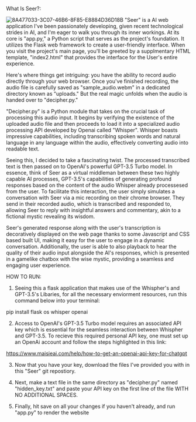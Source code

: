 
What Is Seer?:

![8A477033-3C07-46B6-8F85-E8884D36D18B](https://github.com/issamohamed/Seer/assets/48192737/526cd89d-b8bb-4a03-af41-a07d37d00845)
 "Seer" is a AI web application I've been passionately developing, given recent technological strides in AI, and I'm eager to walk you through its inner workings. At its core is "app.py," a Python script that serves as the project's foundation. It utilizes the Flask web framework to create a user-friendly interface. When you visit the project's main page, you'll be greeted by  a supplmentary HTML template, "index2.html" that provides the interface for the User's entire experience.

Here's where things get intriguing: you have the ability to record audio directly through your web browser. Once you've finished recording, the audio file is carefully saved as "sample_audio.webm" in a dedicated directory known as "uploads." But the real magic unfolds when the audio is handed over to "decipher.py."

"Decipher.py" is a Python module that takes on the crucial task of processing this audio input. It begins by verifying the existence of the uploaded audio file and then proceeds to load it into a specialized audio processing API developed by Openai called "Whisper". Whisper boasts impressive capabilities, including transcribing spoken words and natural language in any language within the audio, effectively converting audio into readable text.

Seeing this, I decided to take a fascinating twist. The processed transcribed text is then passed on to OpenAI's powerful GPT-3.5 Turbo model. In essence, think of Seer as a virtual middleman between these two highly capable AI processes, GPT-3.5's capabilities of generating profound responses based on the content of the audio Whisper already processesed from the user. To facilitate this interaction, the user simply simulates a conversation with Seer via a mic recording on their chrome browser. They send in their recorded audio, which is transcribed and responded to, allowing Seer to reply with insightful answers and commentary, akin to a fictional mystic revealing its wisdom.

Seer's generated response along with the user's transcription is decoratively displayed on the web page thanks to some Javascript and CSS based built UI, making it easy for the user to engage in a dynamic conversation. Additionally, the user is able to also playback to hear the quality of their audio input alongside the AI's responses, which is presented in a gamelike chatbox with the wise mystic, providing a seamless and engaging user experience.






HOW TO RUN:
1) Seeing this a flask application that makes use of the Whispher's and GPT-3.5's Libaries, for all the necessary enviorment resources, run this command below into your terminal:

pip install flask os whisper openai


2) Access to OpenAI's GPT-3.5 Turbo model requires an associated API key which is essential for the seamless interaction between Whispher and GPT-3.5. To recieve this required personal API key, one must set up an OpenAi account and follow the steps highlighted in this link:
  
  
https://www.maisieai.com/help/how-to-get-an-openai-api-key-for-chatgpt  




3) Now that you have your key, download the files I've provided you with in this "Seer" git repostiory.


4) Next, make a text file in the same directory as "decipher.py" named "hidden_key.txt" and paste your API key on the first line of the file WITH NO ADDITIONAL SPACES.

5) Finally, hit save on all your changes if you haven't already, and run "app.py" to render the website
